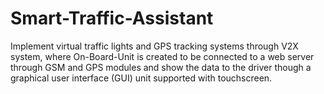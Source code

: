# Smart-Traffic-Assistant
Implement virtual traffic lights and GPS tracking systems through V2X system, where On-Board-Unit is created to be connected to a web server through GSM and GPS modules and show the data to the driver though a graphical user interface (GUI) unit supported with touchscreen. 
